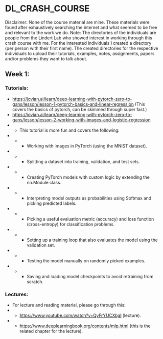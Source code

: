 # DL\_CRASH\_COURSE
Disclaimer: None of the course material are mine. These materials were found after exhaustively searching the internet and what seemed to be free and relevant to the work we do.
Note: The directories of the individuals are people from the Lindert Lab who showed interest in working through this crash course with me. For the interested individuals I created a directory (per person with their first name). The created directories for the respective individuals to upload their tutorials, examples, notes, assignments, papers and/or problems they want to talk about.
## Week 1:
### Tutorials:
- https://jovian.ai/learn/deep-learning-with-pytorch-zero-to-gans/lesson/lesson-1-pytorch-basics-and-linear-regression (This covers the basics of pytorch, can be skimmed through super fast.)
- https://jovian.ai/learn/deep-learning-with-pytorch-zero-to-gans/lesson/lesson-2-working-with-images-and-logistic-regression
- - This tutorial is more fun and covers the following:
- - - Working with images in PyTorch (using the MNIST dataset).
- - - Splitting a dataset into training, validation, and test sets.
- - - Creating PyTorch models with custom logic by extending the nn.Module class.
- - - Interpreting model outputs as probabilities using Softmax and picking predicted labels.
- - - Picking a useful evaluation metric (accuracy) and loss function (cross-entropy) for classification problems.
- - - Setting up a training loop that also evaluates the model using the validation set.
- - - Testing the model manually on randomly picked examples.
- - - Saving and loading model checkpoints to avoid retraining from scratch.
### Lectures:
- For lecture and reading material, please go through this:
- - https://www.youtube.com/watch?v=QyFrYUCXbgI (lecture).
- - https://www.deeplearningbook.org/contents/mlp.html (this is the related chapter for the lecture).
